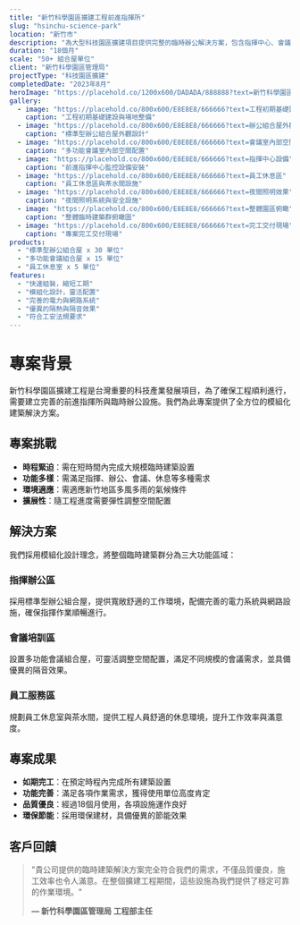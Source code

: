 ```yaml
---
title: "新竹科學園區擴建工程前進指揮所"
slug: "hsinchu-science-park"
location: "新竹市"
description: "為大型科技園區擴建項目提供完整的臨時辦公解決方案，包含指揮中心、會議室及員工休息區"
duration: "18個月"
scale: "50+ 組合屋單位"
client: "新竹科學園區管理局"
projectType: "科技園區擴建"
completedDate: "2023年8月"
heroImage: "https://placehold.co/1200x600/DADADA/888888?text=新竹科學園區主視覺"
gallery:
  - image: "https://placehold.co/800x600/E8E8E8/666666?text=工程初期基礎建設"
    caption: "工程初期基礎建設與場地整備"
  - image: "https://placehold.co/800x600/E8E8E8/666666?text=辦公組合屋外觀"
    caption: "標準型辦公組合屋外觀設計"
  - image: "https://placehold.co/800x600/E8E8E8/666666?text=會議室內部空間"
    caption: "多功能會議室內部空間配置"
  - image: "https://placehold.co/800x600/E8E8E8/666666?text=指揮中心設備"
    caption: "前進指揮中心監控設備安裝"
  - image: "https://placehold.co/800x600/E8E8E8/666666?text=員工休息區"
    caption: "員工休息區與茶水間設施"
  - image: "https://placehold.co/800x600/E8E8E8/666666?text=夜間照明效果"
    caption: "夜間照明系統與安全設施"
  - image: "https://placehold.co/800x600/E8E8E8/666666?text=整體園區俯瞰"
    caption: "整體臨時建築群俯瞰圖"
  - image: "https://placehold.co/800x600/E8E8E8/666666?text=完工交付現場"
    caption: "專案完工交付現場"
products:
  - "標準型辦公組合屋 x 30 單位"
  - "多功能會議組合屋 x 15 單位"
  - "員工休息室 x 5 單位"
features:
  - "快速組裝，縮短工期"
  - "模組化設計，靈活配置"
  - "完善的電力與網路系統"
  - "優異的隔熱與隔音效果"
  - "符合工安法規要求"
---
```


# 專案背景

新竹科學園區擴建工程是台灣重要的科技產業發展項目，為了確保工程順利進行，需要建立完善的前進指揮所與臨時辦公設施。我們為此專案提供了全方位的模組化建築解決方案。

## 專案挑戰

- **時程緊迫**：需在短時間內完成大規模臨時建築設置
- **功能多樣**：需滿足指揮、辦公、會議、休息等多種需求
- **環境適應**：需適應新竹地區多風多雨的氣候條件
- **擴展性**：隨工程進度需要彈性調整空間配置

## 解決方案

我們採用模組化設計理念，將整個臨時建築群分為三大功能區域：

### 指揮辦公區
採用標準型辦公組合屋，提供寬敞舒適的工作環境，配備完善的電力系統與網路設施，確保指揮作業順暢進行。

### 會議培訓區
設置多功能會議組合屋，可靈活調整空間配置，滿足不同規模的會議需求，並具備優異的隔音效果。

### 員工服務區
規劃員工休息室與茶水間，提供工程人員舒適的休息環境，提升工作效率與滿意度。

## 專案成果

- **如期完工**：在預定時程內完成所有建築設置
- **功能完善**：滿足各項作業需求，獲得使用單位高度肯定
- **品質優良**：經過18個月使用，各項設施運作良好
- **環保節能**：採用環保建材，具備優異的節能效果

## 客戶回饋

> "貴公司提供的臨時建築解決方案完全符合我們的需求，不僅品質優良，施工效率也令人滿意。在整個擴建工程期間，這些設施為我們提供了穩定可靠的作業環境。"
> 
> **— 新竹科學園區管理局 工程部主任**
